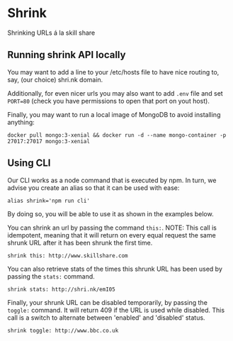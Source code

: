 # Shrink

Shrinking URLs á la skill share

## Running shrink API locally

You may want to add a line to your /etc/hosts file to have nice routing to, say, (our choice) shri.nk domain.

Additionally, for even nicer urls you may also want to add `.env` file and set `PORT=80` (check you have permissions to open that port on yout host).

Finally, you may want to run a local image of MongoDB to avoid installing anything:

`docker pull mongo:3-xenial && docker run -d --name mongo-container -p 27017:27017 mongo:3-xenial`

## Using CLI 

Our CLI works as a node command that is executed by npm. In turn, we advise you create an alias so that it can be used with ease:

`alias shrink='npm run cli'`

By doing so, you will be able to use it as shown in the examples below.

You can shrink an url by passing the command `this:`. NOTE: This call is idempotent, meaning that it will return on every equal request the same shrunk URL after it has been shrunk the first time.

`shrink this: http://www.skillshare.com`

You can also retrieve stats of the times this shrunk URL has been used by passing the `stats:` command.

`shrink stats: http://shri.nk/emI05`

Finally, your shrunk URL can be disabled temporarily, by passing the `toggle:` command. It will return 409 if the URL is used while disabled. This call is a switch to alternate between 'enabled' and 'disabled' status.

`shrink toggle: http://www.bbc.co.uk`